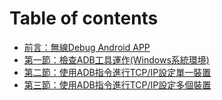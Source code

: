 # Table of contents

* [前言：無線Debug Android APP](README.md)
* [第一節：檢查ADB工具運作\(Windows系統環境\)](untitled.md)
* [第二節：使用ADB指令進行TCP/IP設定單一裝置](di-er-shi-yong-adb-zhi-ling-hang-tcpip-ding-zhi.md)
* [第三節：使用ADB指令進行TCP/IP設定多個裝置](di-san-shi-yong-adb-zhi-ling-hang-tcpip-ding-duo-zhi.md)

